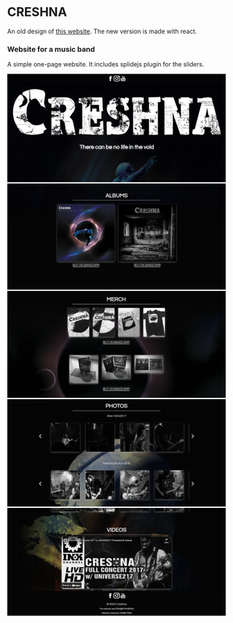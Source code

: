 # CRESHNA

An old design of [this website](https://creshna.com/). The new version is made with react.

### Website for a music band

A simple one-page website. It includes splidejs plugin for the sliders.

![First Section](assets/creshna_1.png)
![Albums Section](assets/creshna_2.png)
![Merch Section](assets/creshna_3.png)
![Photos Section](assets/creshna_4.png)
![Video Section](assets/creshna_5.png)
